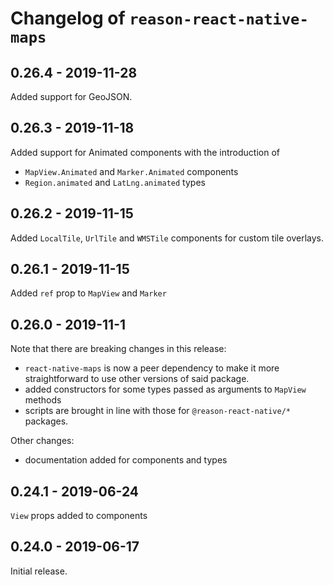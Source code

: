 # Changelog of `reason-react-native-maps`

## 0.26.4 - 2019-11-28

Added support for GeoJSON.

## 0.26.3 - 2019-11-18

Added support for Animated components with the introduction of

- `MapView.Animated` and `Marker.Animated` components
- `Region.animated` and `LatLng.animated` types

## 0.26.2 - 2019-11-15

Added `LocalTile`, `UrlTile` and `WMSTile` components for custom tile overlays.

## 0.26.1 - 2019-11-15

Added `ref` prop to `MapView` and `Marker`

## 0.26.0 - 2019-11-1

Note that there are breaking changes in this release:

- `react-native-maps` is now a peer dependency to make it more straightforward
  to use other versions of said package.
- added constructors for some types passed as arguments to `MapView` methods
- scripts are brought in line with those for `@reason-react-native/*` packages.

Other changes:

- documentation added for components and types

## 0.24.1 - 2019-06-24

`View` props added to components

## 0.24.0 - 2019-06-17

Initial release.
